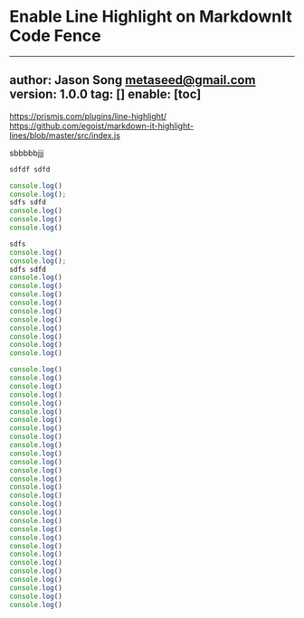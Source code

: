 # Enable Line Highlight on MarkdownIt Code Fence
---
author: Jason Song <metaseed@gmail.com>
version: 1.0.0
tag: []
enable: [toc]
---

https://prismjs.com/plugins/line-highlight/
https://github.com/egoist/markdown-it-highlight-lines/blob/master/src/index.js

sbbbbbjjj
```js
sdfdf sdfd

console.log()
console.log();
sdfs sdfd
console.log()
console.log()
console.log()
```
```js {3-8}
sdfs
console.log()
console.log();
sdfs sdfd
console.log()
console.log()
console.log()
console.log()
console.log()
console.log()
console.log()
console.log()
console.log()
console.log()
```
```js {1,3-5,15-20}
console.log()
console.log()
console.log()
console.log()
console.log()
console.log()
console.log()
console.log()
console.log()
console.log()
console.log()
console.log()
console.log()
console.log()
console.log()
console.log()
console.log()
console.log()
console.log()
console.log()
console.log()
console.log()
console.log()
console.log()
console.log()
console.log()
console.log()
console.log()
console.log()
```